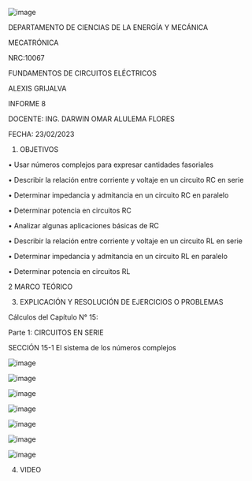 ![image](https://user-images.githubusercontent.com/117738904/219027365-9aeccc7b-21fb-453d-951a-e8b56eaf44a1.png)

DEPARTAMENTO DE CIENCIAS DE LA ENERGÍA Y MECÁNICA

MECATRÓNICA

NRC:10067

FUNDAMENTOS DE CIRCUITOS ELÉCTRICOS

ALEXIS GRIJALVA

INFORME 8

DOCENTE: ING. DARWIN OMAR ALULEMA FLORES

FECHA: 23/02/2023

1. OBJETIVOS

•	Usar números complejos para expresar cantidades fasoriales  

•	Describir la relación entre corriente y voltaje en un circuito RC en serie

•	Determinar impedancia y admitancia en un circuito RC en paralelo

•	Determinar potencia en circuitos RC

•	Analizar algunas aplicaciones básicas de RC

•	Describir la relación entre corriente y voltaje en un circuito RL en serie

•	Determinar impedancia y admitancia en un circuito RL en paralelo

•	Determinar potencia en circuitos RL

2 MARCO TEÓRICO


3. EXPLICACIÓN Y RESOLUCIÓN DE EJERCICIOS O PROBLEMAS

Cálculos del Capítulo N° 15:

Parte 1: CIRCUITOS EN SERIE

SECCIÓN 15-1	El sistema de los números complejos

![image](https://user-images.githubusercontent.com/117738904/219030622-4d09488f-04e1-473b-ab35-c43caeff0673.png)

![image](https://user-images.githubusercontent.com/117738904/219030670-2cc26c83-f581-43bc-ac8a-9fdc6d8dedfe.png)

![image](https://user-images.githubusercontent.com/117738904/219031277-a47be4cf-0fdc-4ff3-81f4-4949efe36d74.png)

![image](https://user-images.githubusercontent.com/117738904/219031345-111a4370-1198-47b1-a70d-1cdc36e34ff8.png)


![image](https://user-images.githubusercontent.com/117738904/219031982-0d4a7e10-da24-4658-a27f-c5aacfca3c1e.png)

![image](https://user-images.githubusercontent.com/117738904/219032013-63b6012d-3765-45ed-8549-1144c696e8cf.png)

![image](https://user-images.githubusercontent.com/117738904/219032055-37c68b09-ef48-4c34-9b1b-5a9950233c23.png)





4. VIDEO


